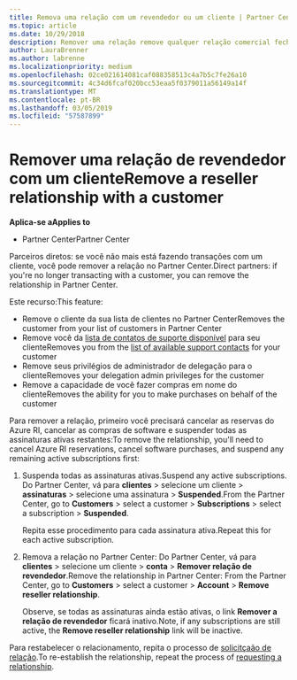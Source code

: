 ```yaml
---
title: Remova uma relação com um revendedor ou um cliente | Partner Center
ms.topic: article
ms.date: 10/29/2018
description: Remover uma relação remove qualquer relação comercial fechada do modo de exibição no Partner Center.
author: LauraBrenner
ms.author: labrenne
ms.localizationpriority: medium
ms.openlocfilehash: 02ce021614081caf088358513c4a7b5c7fe26a10
ms.sourcegitcommit: 4c34d6fcaf020bcc53eaa5f0379011a56149a14f
ms.translationtype: MT
ms.contentlocale: pt-BR
ms.lasthandoff: 03/05/2019
ms.locfileid: "57587899"
---
```

# <a name="remove-a-reseller-relationship-with-a-customer"></a><span data-ttu-id="b6315-103">Remover uma relação de revendedor com um cliente</span><span class="sxs-lookup"><span data-stu-id="b6315-103">Remove a reseller relationship with a customer</span></span>

<span data-ttu-id="b6315-104">**Aplica-se a**</span><span class="sxs-lookup"><span data-stu-id="b6315-104">**Applies to**</span></span>

-   <span data-ttu-id="b6315-105">Partner Center</span><span class="sxs-lookup"><span data-stu-id="b6315-105">Partner Center</span></span>

<span data-ttu-id="b6315-106">Parceiros diretos: se você não mais está fazendo transações com um cliente, você pode remover a relação no Partner Center.</span><span class="sxs-lookup"><span data-stu-id="b6315-106">Direct partners: if you're no longer transacting with a customer, you can remove the relationship in Partner Center.</span></span> 

<span data-ttu-id="b6315-107">Este recurso:</span><span class="sxs-lookup"><span data-stu-id="b6315-107">This feature:</span></span>
*  <span data-ttu-id="b6315-108">Remove o cliente da sua lista de clientes no Partner Center</span><span class="sxs-lookup"><span data-stu-id="b6315-108">Removes the customer from your list of customers in Partner Center</span></span>
*  <span data-ttu-id="b6315-109">Remove você da [lista de contatos de suporte disponível](assign-support-contacts.md) para seu cliente</span><span class="sxs-lookup"><span data-stu-id="b6315-109">Removes you from the [list of available support contacts](assign-support-contacts.md) for your customer</span></span>
*  <span data-ttu-id="b6315-110">Remove seus privilégios de administrador de delegação para o cliente</span><span class="sxs-lookup"><span data-stu-id="b6315-110">Removes your delegation admin privileges for the customer</span></span>
*  <span data-ttu-id="b6315-111">Remove a capacidade de você fazer compras em nome do cliente</span><span class="sxs-lookup"><span data-stu-id="b6315-111">Removes the ability for you to make purchases on behalf of the customer</span></span>

<span data-ttu-id="b6315-112">Para remover a relação, primeiro você precisará cancelar as reservas do Azure RI, cancelar as compras de software e suspender todas as assinaturas ativas restantes:</span><span class="sxs-lookup"><span data-stu-id="b6315-112">To remove the relationship, you'll need to cancel Azure RI reservations, cancel software purchases, and suspend any remaining active subscriptions first:</span></span>
1. <span data-ttu-id="b6315-113">Suspenda todas as assinaturas ativas.</span><span class="sxs-lookup"><span data-stu-id="b6315-113">Suspend any active subscriptions.</span></span> <span data-ttu-id="b6315-114">Do Partner Center, vá para **clientes** > selecione um cliente > **assinaturas** > selecione uma assinatura > **Suspended**.</span><span class="sxs-lookup"><span data-stu-id="b6315-114">From the Partner Center, go to **Customers** > select a customer > **Subscriptions** > select a subscription > **Suspended**.</span></span> 

   <span data-ttu-id="b6315-115">Repita esse procedimento para cada assinatura ativa.</span><span class="sxs-lookup"><span data-stu-id="b6315-115">Repeat this for each active subscription.</span></span>

2. <span data-ttu-id="b6315-116">Remova a relação no Partner Center: Do Partner Center, vá para **clientes** > selecione um cliente > **conta** > **Remover relação de revendedor**.</span><span class="sxs-lookup"><span data-stu-id="b6315-116">Remove the relationship in Partner Center: From the Partner Center, go to **Customers** > select a customer > **Account** > **Remove reseller relationship**.</span></span>

   <span data-ttu-id="b6315-117">Observe, se todas as assinaturas ainda estão ativas, o link **Remover a relação de revendedor** ficará inativo.</span><span class="sxs-lookup"><span data-stu-id="b6315-117">Note, if any subscriptions are still active, the **Remove reseller relationship** link will be inactive.</span></span> 

<span data-ttu-id="b6315-118">Para restabelecer o relacionamento, repita o processo de [solicitçaão de relação](request-a-relationship-with-a-customer.md).</span><span class="sxs-lookup"><span data-stu-id="b6315-118">To re-establish the relationship, repeat the process of [requesting a relationship](request-a-relationship-with-a-customer.md).</span></span>
